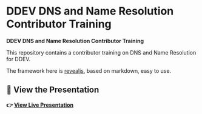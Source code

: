 # DDEV DNS and Name Resolution Contributor Training

**DDEV DNS and Name Resolution Contributor Training**

This repository contains a contributor training on DNS and Name Resolution for DDEV.

The framework here is [revealjs](https://revealjs.com/), based on markdown, easy to use.

## 🚀 View the Presentation

**👉 [View Live Presentation](https://rfay.github.io/ddev-dns-training/)**
